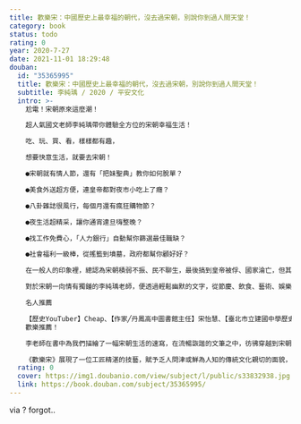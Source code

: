 ```yaml
---
title: 歡樂宋：中國歷史上最幸福的朝代，沒去過宋朝，別說你到過人間天堂！
category: book
status: todo
rating: 0
year: 2020-7-27
date: 2021-11-01 18:29:48
douban:
  id: "35365995"
  title: 歡樂宋：中國歷史上最幸福的朝代，沒去過宋朝，別說你到過人間天堂！
  subtitle: 李純瑀 / 2020 / 平安文化
  intro: >-
    尬電！宋朝原來這麼潮！

    超人氣國文老師李純瑀帶你體驗全方位的宋朝幸福生活！

    吃、玩、買、看，樣樣都有趣，

    想要快意生活，就要去宋朝！

    ●宋朝就有情人節，還有「把妹聖典」教你如何脫單？

    ●美食外送超方便，連皇帝都對夜市小吃上了癮？

    ●八卦雜誌很風行，每個月還有瘋狂購物節？

    ●夜生活超精采，讓你通宵達旦嗨整晚？

    ●找工作免費心，「人力銀行」自動幫你篩選最佳職缺？

    ●社會福利一級棒，從搖籃到墳墓，政府都幫你顧好好？

    在一般人的印象裡，總認為宋朝積弱不振、民不聊生，最後搞到皇帝被俘、國家淪亡，但其實宋朝不僅是人文薈萃的「文青和他們的產地」，也是全民都擅長品茶品酒的「美食王國」，而我們現在習以為常的許多制度和習俗，從圍爐守歲、春節賭博到端午粽子，從圖書館、職業運動到全民健保，更都是在宋朝奠基成型的，宋朝堪稱是中國歷史上最幸福的朝代！

    對於宋朝一向情有獨鍾的李純瑀老師，便透過輕鬆幽默的文字，從節慶、飲食、藝術、娛樂等各方面來解讀宋朝的庶民生活和文化，帶領我們一起穿越時空，重新感受宋朝風華絕代的魅力，讓你大歎：原來宋朝的人過得這麼爽！

    名人推薦

    【歷史YouTuber】Cheap、【作家╱丹鳳高中圖書館主任】宋怡慧、【臺北市立建國中學歷史科教師／國立師範大學歷史所博士】莊德仁、【臺北市立建國中學歷史科教師】黃春木、【《歷史，就是戰》作者】黑貓老師、【作家】厭世國文老師
    歡樂推薦！

    李老師在書中為我們描繪了一幅宋朝生活的速寫，在流暢詼諧的文筆之中，彷彿穿越到宋朝，走進老百姓的實際生活一樣，遙想千年前的古人過著與如今相似的日常，不禁令人嘖嘖驚奇！想要了解宋朝人民的生活，非常推薦這本《歡樂宋》！──【歷史YouTuber】Cheap

    《歡樂宋》展現了一位工匠精湛的技藝，賦予乏人問津或鮮為人知的傳統文化親切的面貌，用日常生活中平易近人的語言，雕塑出宋朝細緻的輪廓，展示在眾人的眼前！──【作家】厭世國文老師
  rating: 0
  cover: https://img1.doubanio.com/view/subject/l/public/s33832938.jpg
  link: https://book.douban.com/subject/35365995/
---
```


via ? forgot..